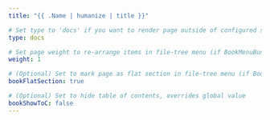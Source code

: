 ```yaml
---
title: "{{ .Name | humanize | title }}"

# Set type to 'docs' if you want to render page outside of configured section or if you render section other than 'docs'
type: docs

# Set page weight to re-arrange items in file-tree menu (if BookMenuBundle not set)
weight: 1

# (Optional) Set to mark page as flat section in file-tree menu (if BookMenuBundle not set)
bookFlatSection: true

# (Optional) Set to hide table of contents, overrides global value
bookShowToC: false
---
```

